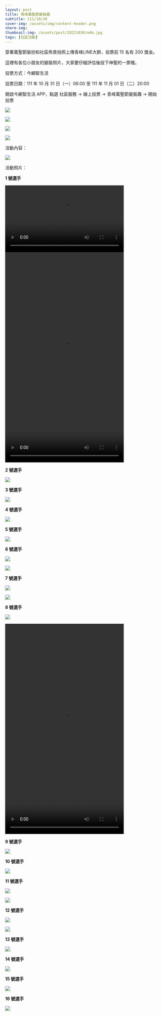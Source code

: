 ```yaml
---
layout: post
title: 青峰萬聖節變裝趣
subtitle: 111/10/30
cover-img: /assets/img/content-header.png
share-img: 
thumbnail-img: /assets/post/20221030/edm.jpg
tags: [社區活動]
---
```


穿著萬聖節裝扮和社區佈景拍照上傳青峰LINE大群，投票前 15 名有 200 獎金。

這裡有各位小朋友的變裝照片，大家要仔細評估後投下神聖的一票喔。

投票方式：今網智生活

投票日期：111 年 10 月 31 日（一）06:00 至 111 年 11 月 01 日（二）20:00 

開啟今網智生活 APP，點選 社區服務 -> 線上投票 -> 青峰萬聖節變裝趣 -> 開始投票 

![](https://i.imgur.com/Akvxx5l.jpg)

![](https://i.imgur.com/pXZUIZh.jpg)

![](https://i.imgur.com/qiaa2Dg.jpg)

![](https://i.imgur.com/TaxZQ4Z.jpg)

活動內容：

![](/assets/post/20221030/edm.jpg)

活動照片：

**1 號選手**

<video width="384" height="216" controls>
  <source src="/assets/post/20221030/01-A6-8F-01.mp4" type="video/mp4">
Your browser does not support the video tag.
</video>


<video width="384" height="680" controls>
  <source src="/assets/post/20221030/01-A6-8F-02.mp4" type="video/mp4">
Your browser does not support the video tag.
</video>

**2 號選手**

![](/assets/post/20221030/02-C1-7F-01.jpg)

**3 號選手**

![](/assets/post/20221030/03-B5-3F-01.jpg)

**4 號選手**

![](/assets/post/20221030/04-C8-10F-01.jpg)

**5 號選手**

![](/assets/post/20221030/05-B6-12F-01.jpg)

**6 號選手**

![](/assets/post/20221030/06-A5-9F-02.jpg)

![](/assets/post/20221030/06-A5-9F-03.jpg)

**7 號選手**

![](/assets/post/20221030/07-C8-5F-01.jpg)

![](/assets/post/20221030/07-C8-5F-02.jpg)

**8 號選手**

![](/assets/post/20221030/08-C7-15F-01.jpg)

<video width="384" height="680" controls>
  <source src="/assets/post/20221030/08-C7-15F-02.mp4" type="video/mp4">
Your browser does not support the video tag.
</video>

**9 號選手**

![](/assets/post/20221030/09-C10-11F-01.jpg)

**10 號選手**

![](/assets/post/20221030/10-C3-5F-01.jpg)

**11 號選手**

![](/assets/post/20221030/11-B1-4F-01.jpg)

![](/assets/post/20221030/11-B1-4F-02.jpg)

**12 號選手**

![](/assets/post/20221030/12-A6-3f-01.jpg)

![](/assets/post/20221030/12-A6-3f-02.jpg)

**13 號選手**

![](/assets/post/20221030/13-A3-3f-01.jpg)

**14 號選手**

![](/assets/post/20221030/13-A3-3f-02.jpg)

**15 號選手**

![](/assets/post/20221030/14-A6-12-01.jpg)

**16 號選手**

![](/assets/post/20221030/14-A6-12-02.jpg)

